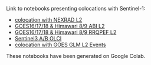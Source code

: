 Link to notebooks presenting colocations with Sentinel-1:

- [colocation with NEXRAD L2](readme/readme_nexrad.ipynb)
- [GOES16/17/18 & Himawari 8/9 ABI L2](readme/readme_goes_abi.ipynb)
- [GOES16/17/18 & Himawari 8/9 RRQPEF L2]()
- [Sentinel3 A/B OLCI]()
- [colocation with GOES GLM L2 Events](readme/readme_glm.ipynb)

These notebooks have been generated on Google Colab.
